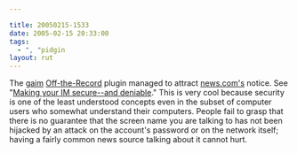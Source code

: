 ```yaml
---

title: 20050215-1533
date: 2005-02-15 20:33:00
tags:
  - ", "pidgin
layout: rut
---
```


The <a href="http://gaim.sf.net">gaim</a> <a href="http://www.cypherpunks.ca/otr/">Off-the-Record</a>
plugin managed to attract <a href="http://news.com.com/">news.com's</a> notice.  See "<a href="http://news.com.com/Making+your+IM+secure--and+deniable/2100-7355_3-5576246.html">Making
your IM secure--and deniable</a>."  This is very cool because
security is one of the least understood concepts even in the
subset of computer users who somewhat understand their computers.
People fail to grasp that there is no guarantee that the screen
name you are talking to has not been hijacked by an attack on the
account's password or on the network itself; having a fairly common
news source talking about it cannot hurt.

